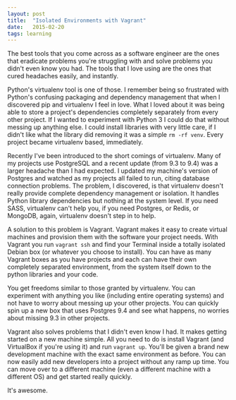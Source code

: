 ```yaml
---
layout: post
title:  "Isolated Environments with Vagrant"
date:   2015-02-20
tags: learning
---
```

The best tools that you come across as a software engineer are the ones that eradicate problems you're struggling with and solve problems you didn't even know you had. The tools that I love using are the ones that cured headaches easily, and instantly.

Python's virtualenv tool is one of those. I remember being so frustrated with Python's confusing packaging and dependency management that when I discovered pip and virtualenv I feel in love. What I loved about it was being able to store a project's dependencies completely separately from every other project. If I wanted to experiment with Python 3 I could do that without messing up anything else. I could install libraries with very little care, if I didn't like what the library did removing it was a simple `rm -rf venv`. Every project became virtualenv based, immediately.

Recently I've been introduced to the short comings of virtualenv. Many of my projects use PostgreSQL and a recent update (from 9.3 to 9.4) was a larger headache than I had expected. I updated my machine's version of Postgres and watched as my projects all failed to run, citing database connection problems. The problem, I discovered, is that virtualenv doesn't really provide complete dependency management or isolation. It handles Python library dependencies but nothing at the system level. If you need SASS, virtualenv can't help you, if you need Postgres, or Redis, or MongoDB, again, virtualenv doesn't step in to help.

A solution to this problem is Vagrant. Vagrant makes it easy to create virtual machines and provision them with the software your project needs. With Vagrant you run `vagrant ssh` and find your Terminal inside a totally isolated Debian box (or whatever you choose to install). You can have as many Vagrant boxes as you have projects and each can have their own completely separated environment, from the system itself down to the python libraries and your code.

You get freedoms similar to those granted by virtualenv. You can experiment with anything you like (including entire operating systems) and not have to worry about messing up your other projects. You can quickly spin up a new box that uses Postgres 9.4 and see what happens, no worries about missing 9.3 in other projects.

Vagrant also solves problems that I didn't even know I had. It makes getting started on a new machine simple. All you need to do is install Vagrant (and VirtualBox if you're using it) and run `vagrant up`. You'll be given a brand new development machine with the exact same environment as before. You can now easily add new developers into a project without any ramp up time. You can move over to a different machine (even a different machine with a different OS) and get started really quickly.

It's awesome.

